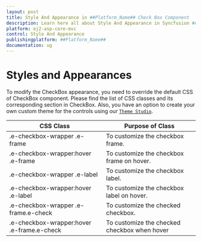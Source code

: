 ```yaml
---
layout: post
title: Style And Appearance in ##Platform_Name## Check Box Component
description: Learn here all about Style And Appearance in Syncfusion ##Platform_Name## Check Box component of Syncfusion Essential JS 2 and more.
platform: ej2-asp-core-mvc
control: Style And Appearance
publishingplatform: ##Platform_Name##
documentation: ug
---
```



# Styles and Appearances

To modify the CheckBox appearance, you need to override the default CSS of CheckBox component. Please find the list of CSS classes and its corresponding section in CheckBox. Also, you have an option to create your own custom theme for the controls using our [`Theme Studio`](https://ej2.syncfusion.com/themestudio/?theme=material).

| CSS Class | Purpose of Class |
| ----- | ----- |
| .e-checkbox-wrapper .e-frame | To customize the checkbox frame. |
| .e-checkbox-wrapper:hover .e-frame | To customize the checkbox frame on hover. |
| .e-checkbox-wrapper .e-label | To customize the checkbox label. |
| .e-checkbox-wrapper:hover .e-label | To customize the checkbox label on hover. |
| .e-checkbox-wrapper .e-frame.e-check | To customize the checked checkbox. |
| .e-checkbox-wrapper:hover .e-frame.e-check | To customize the checked checkbox when hover |
